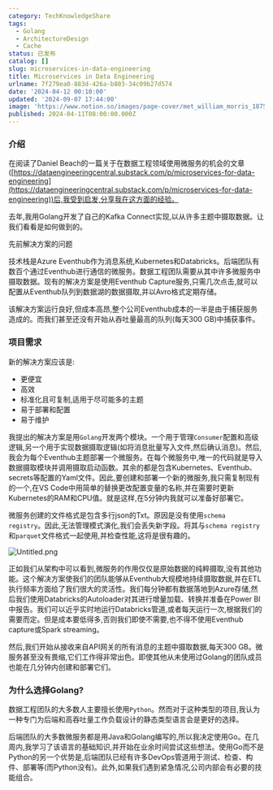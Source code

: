 ```yaml
---
category: TechKnowledgeShare
tags:
  - Golang
  - ArchitectureDesign
  - Cache
status: 已发布
catalog: []
slug: microservices-in-data-engineering
title: Microservices in Data Engineering
urlname: 7f279ea0-883d-426a-b803-34c09b27d574
date: '2024-04-12 00:10:00'
updated: '2024-09-07 17:44:00'
image: 'https://www.notion.so/images/page-cover/met_william_morris_1875.jpg'
published: 2024-04-11T08:00:00.000Z
---
```


### 介绍


在阅读了Daniel Beach的一篇关于在数据工程领域使用微服务的机会的文章([https://dataengineeringcentral.substack.com/p/microservices-for-data-engineering](https://dataengineeringcentral.substack.com/p/microservices-for-data-engineering))后,我受到启发,分享我在这方面的经验。


去年,我用Golang开发了自己的Kafka Connect实现,以从许多主题中摄取数据。让我们看看是如何做到的。


先前解决方案的问题


技术栈是Azure Eventhub作为消息系统,Kubernetes和Databricks。后端团队有数百个通过Eventhub进行通信的微服务。数据工程团队需要从其中许多微服务中摄取数据。现有的解决方案是使用Eventhub Capture服务,只需几次点击,就可以配置从Eventhub队列到数据湖的数据摄取,并以Avro格式定期存储。


该解决方案运行良好,但成本高昂,整个公司Eventhub成本的一半是由于捕获服务造成的。而我们甚至还没有开始从吞吐量最高的队列(每天300 GB)中捕获事件。


### 项目需求


新的解决方案应该是:

- 更便宜
- 高效
- 标准化且可复制,适用于尽可能多的主题
- 易于部署和配置
- 易于维护

我提出的解决方案是用`Golang`开发两个模块。一个用于管理`Consumer`配置和高级逻辑,另一个用于实现数据摄取逻辑(如将消息批量写入文件,然后确认消息)。然后,我会为每个Eventhub主题部署一个微服务。在每个微服务中,唯一的代码就是导入数据摄取模块并调用摄取启动函数。其余的都是包含Kubernetes、Eventhub、secrets等配置的Yaml文件。因此,要创建和部署一个新的微服务,我只需复制现有的一个,在VS Code中用简单的替换更改配置变量的名称,并在需要时更新Kubernetes的RAM和CPU值。就是这样,在5分钟内我就可以准备好部署它。


微服务创建的文件格式是包含多行json的Txt。原因是没有使用`schema registry`。因此,无法管理模式演化,我们会丢失新字段。将其与`schema registry`和`parquet`文件格式一起使用,并检查性能,这将是很有趣的。


![Untitled.png](https://prod-files-secure.s3.us-west-2.amazonaws.com/5d24fe63-e567-4804-86f9-9fdc62e13082/4e0f8d5d-b295-4408-9363-660688d511a9/Untitled.png?X-Amz-Algorithm=AWS4-HMAC-SHA256&X-Amz-Content-Sha256=UNSIGNED-PAYLOAD&X-Amz-Credential=ASIAZI2LB466ZRBOTTK5%2F20250325%2Fus-west-2%2Fs3%2Faws4_request&X-Amz-Date=20250325T053932Z&X-Amz-Expires=3600&X-Amz-Security-Token=IQoJb3JpZ2luX2VjEKX%2F%2F%2F%2F%2F%2F%2F%2F%2F%2FwEaCXVzLXdlc3QtMiJGMEQCIAx1Zss5chF9WFtWyfkYfpSuw0VsYlJby9SowbmTCOr1AiBc2HjirfEcVu5a1VS66P4Y4rYrYoF%2FKBd9iZy60OkwciqIBAj%2B%2F%2F%2F%2F%2F%2F%2F%2F%2F%2F8BEAAaDDYzNzQyMzE4MzgwNSIMDjuDI%2F%2Bz72Dc9gwHKtwD7jVj5kh3qbDgNPUrb7uPmnb8ShtVcaQceoOlgVaVZ6xM4SEzpwU34BGjsMOjfGYqqr%2Bwok2mqwdr%2B5alqkXHQdf1hL%2Fvdu383D9mz7r8mlg85ZOg%2F1Yn3OC4svls0ihJl8%2FRHhIr3isozjzHfVNrKkYnHpD8%2FnqHy74Ydzkcamm%2BknmTXyhgN3%2FxW8ndtPifrgTIwVQPYQLXwkAsaEV4UvboHc0Wog1S1gBYy6iIktqt6Klu%2FaFoPx%2BlXEu1gHMlQNMdHDtbUkngvCCEhRL3q6fcyDFx7hTxmdTH%2BpJuZwIOGm%2FeVac5K9bjY3WjsH8AY1BQCP43z8MunhfnHfgaFaT%2F2Th3zD2P8%2Babe2jErzT3q%2F6yVNqXwhcca%2BIoLmaN9kHL3KPBV%2BwdO0kwiD7UlxUZ74yI47KOS%2FTBYQljeczt3sHqFbB%2Bu6J9M3bbEYoemvVJei1K1AJJOgX79sZoVY%2FwyMRel1oYDSYbwEJrs6lCRyNCyMv%2BjYgeIMIql0EMCDWUvTLdrxcwTUQWATjSMqlmj9a5O09lb8U0ok3t3Ft9VhpLVvLy9f6nlDhUhYX6b5TCLwmchEgKw55oepRQH%2FEdg1pzovLWDKvC5OPAbmuu1Iw6Ylbv3zqju6UwhO%2BIvwY6pgEU6B0f6I71Ocdhib0L8QiqIrnFZHCQfoOJgljm3T%2Fp1ehOatgAoPf6cZB56WZXF1Fd0HyVnDRlK2Hb1MbT7mkwx0MHGlDLCxWf9zNEn9S7qJIap3Mh1e6pmglZ%2BGREi3rNDDDqS0pQQROF2hLJgryXHe0wQhzQ55tNKTwkffa6oxBz6Zm3RT6nnyE%2F2PeYekGa4%2FPEYq46G5hUWWoarjnnTm6kysqK&X-Amz-Signature=5e6fbe1e599b782e68d165ace3fd6c15588387c90d2f508b6f6aac2bd667fbd3&X-Amz-SignedHeaders=host&x-id=GetObject)


正如我们从架构中可以看到,微服务的作用仅仅是原始数据的纯粹摄取,没有其他功能。这个解决方案使我们的团队能够从Eventhub大规模地持续摄取数据,并在ETL执行频率方面给了我们很大的灵活性。我们每分钟都有数据落地到Azure存储,然后我们使用Databricks的Autoloader对其进行增量加载、转换并准备在Power BI中报告。我们可以近乎实时地运行Databricks管道,或者每天运行一次,根据我们的需要而定。但是成本要低得多,否则我们即使不需要,也不得不使用Eventhub capture或Spark streaming。


然后,我们开始从接收来自API网关的所有消息的主题中摄取数据,每天300 GB。微服务甚至没有畏缩,它们工作得非常出色。即使其他从未使用过Golang的团队成员也能在几分钟内创建和部署它们。


### 为什么选择Golang?


数据工程团队的大多数人主要擅长使用`Python`。然而对于这种类型的项目,我认为一种专门为后端和高吞吐量工作负载设计的静态类型语言会是更好的选择。


后端团队的大多数微服务都是用Java和Golang编写的,所以我决定使用Go。在几周内,我学习了该语言的基础知识,并开始在业余时间尝试这些想法。使用Go而不是Python的另一个优势是,后端团队已经有许多DevOps管道用于测试、检查、构件、部署等(而Python没有)。此外,如果我们遇到紧急情况,公司内部会有必要的技能组合。

